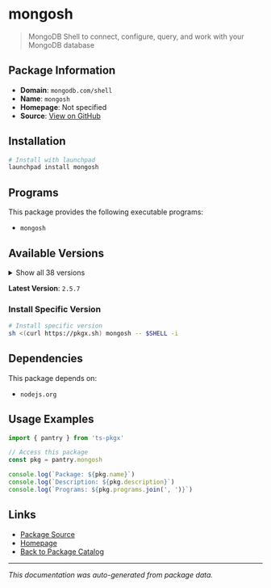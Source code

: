# mongosh

> MongoDB Shell to connect, configure, query, and work with your MongoDB database

## Package Information

- **Domain**: `mongodb.com/shell`
- **Name**: `mongosh`
- **Homepage**: Not specified
- **Source**: [View on GitHub](https://github.com/pkgxdev/pantry/tree/main/projects/mongodb.com/shell/package.yml)

## Installation

```bash
# Install with launchpad
launchpad install mongosh
```

## Programs

This package provides the following executable programs:

- `mongosh`

## Available Versions

<details>
<summary>Show all 38 versions</summary>

- `2.5.7`, `2.5.6`, `2.5.5`, `2.5.3`, `2.5.2`
- `2.5.1`, `2.5.0`, `2.4.2`, `2.4.0`, `2.3.9`
- `2.3.8`, `2.3.7`, `2.3.6`, `2.3.5`, `2.3.4`
- `2.3.3`, `2.3.2`, `2.3.1`, `2.3.0`, `2.2.15`
- `2.2.12`, `2.2.11`, `2.2.10`, `2.2.9`, `2.2.6`
- `2.2.5`, `2.2.4`, `2.2.3`, `2.2.2`, `2.2.1`
- `2.2.0`, `2.1.5`, `2.1.4`, `2.1.3`, `2.1.1`
- `2.1.0`, `2.0.2`, `2.0.1`

</details>

**Latest Version**: `2.5.7`

### Install Specific Version

```bash
# Install specific version
sh <(curl https://pkgx.sh) mongosh -- $SHELL -i
```

## Dependencies

This package depends on:

- `nodejs.org`

## Usage Examples

```typescript
import { pantry } from 'ts-pkgx'

// Access this package
const pkg = pantry.mongosh

console.log(`Package: ${pkg.name}`)
console.log(`Description: ${pkg.description}`)
console.log(`Programs: ${pkg.programs.join(', ')}`)
```

## Links

- [Package Source](https://github.com/pkgxdev/pantry/tree/main/projects/mongodb.com/shell/package.yml)
- [Homepage](#)
- [Back to Package Catalog](../../../package-catalog.md)

---

*This documentation was auto-generated from package data.*
